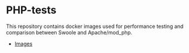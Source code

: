 # PHP-tests

This repository contains docker images used for performance testing and comparison between Swoole and Apache/mod_php.

- [Images](https://cloud.docker.com/u/kenashkov/repository/docker/kenashkov/php-tests)